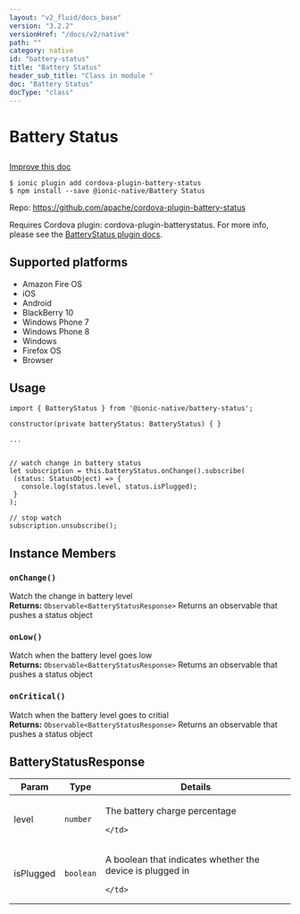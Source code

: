 ```yaml
---
layout: "v2_fluid/docs_base"
version: "3.2.2"
versionHref: "/docs/v2/native"
path: ""
category: native
id: "battery-status"
title: "Battery Status"
header_sub_title: "Class in module "
doc: "Battery Status"
docType: "class"
---
```








<h1 class="api-title">
  
  Battery Status
  

  

  </h1>

<a class="improve-v2-docs" href="http://github.com/driftyco/ionic-native/edit/master/src/@ionic-native/plugins/battery-status/index.ts#L16">
  Improve this doc
</a>



<!-- decorators -->





<pre><code>$ ionic plugin add cordova-plugin-battery-status
$ npm install --save @ionic-native/Battery Status
</code></pre>
<p>Repo:
  <a href="https://github.com/apache/cordova-plugin-battery-status">
    https://github.com/apache/cordova-plugin-battery-status
  </a>
</p>

<!-- description -->

<p>Requires Cordova plugin: cordova-plugin-batterystatus. For more info, please see the <a href="https://github.com/apache/cordova-plugin-battery-status">BatteryStatus plugin docs</a>.</p>


<!-- @platforms tag -->
<h2>Supported platforms</h2>

<ul>
  <li>Amazon Fire OS</li><li>iOS</li><li>Android</li><li>BlackBerry 10</li><li>Windows Phone 7</li><li>Windows Phone 8</li><li>Windows</li><li>Firefox OS</li><li>Browser</li>
</ul>

<!-- @platforms tag end -->


<!-- if doc.decorators -->

<!-- @usage tag -->

<h2>Usage</h2>

<pre><code class="lang-typescript">import { BatteryStatus } from &#39;@ionic-native/battery-status&#39;;

constructor(private batteryStatus: BatteryStatus) { }

...


// watch change in battery status
let subscription = this.batteryStatus.onChange().subscribe(
 (status: StatusObject) =&gt; {
   console.log(status.level, status.isPlugged);
 }
);

// stop watch
subscription.unsubscribe();
</code></pre>




<!-- @property tags -->




<!-- methods on the class -->

<h2>Instance Members</h2>
<div id="onChange"></div>
<h3>
  <code>onChange()</code>
  

</h3>
Watch the change in battery level


<div class="return-value" markdown="1">
  <i class="icon ion-arrow-return-left"></i>
  <b>Returns:</b> 
<code>Observable&lt;BatteryStatusResponse&gt;</code> Returns an observable that pushes a status object
</div><div id="onLow"></div>
<h3>
  <code>onLow()</code>
  

</h3>
Watch when the battery level goes low


<div class="return-value" markdown="1">
  <i class="icon ion-arrow-return-left"></i>
  <b>Returns:</b> 
<code>Observable&lt;BatteryStatusResponse&gt;</code> Returns an observable that pushes a status object
</div><div id="onCritical"></div>
<h3>
  <code>onCritical()</code>
  

</h3>
Watch when the battery level goes to critial


<div class="return-value" markdown="1">
  <i class="icon ion-arrow-return-left"></i>
  <b>Returns:</b> 
<code>Observable&lt;BatteryStatusResponse&gt;</code> Returns an observable that pushes a status object
</div>



<!-- other classes -->

<!-- end other classes -->

<!-- interfaces -->

<!--<h2><a class="anchor" name="interfaces" href="#interfaces"></a>Interfaces</h2>-->


<h2><a class="anchor" name="BatteryStatusResponse" href="#BatteryStatusResponse"></a>BatteryStatusResponse</h2>


<table class="table param-table" style="margin:0;">
  <thead>
  <tr>
    <th>Param</th>
    <th>Type</th>
    <th>Details</th>
  </tr>
  </thead>
  <tbody>
  
  <tr>
    <td>
      level
    </td>
    <td>
      <code>number</code>
    </td>
    <td>
      <p>The battery charge percentage</p>

      
    </td>
  </tr>
  
  <tr>
    <td>
      isPlugged
    </td>
    <td>
      <code>boolean</code>
    </td>
    <td>
      <p>A boolean that indicates whether the device is plugged in</p>

      
    </td>
  </tr>
  
  </tbody>
</table>





<!-- end interfaces -->

<!-- related link --><!-- end content block -->


<!-- end body block -->

